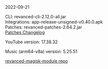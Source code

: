 2022-09-21
  
CLI: revanced-cli-2.12.0-all.jar  
Integrations: app-release-unsigned-v0.40.0.apk  
Patches: revanced-patches-2.64.2.jar  
[Patches Changelog](https://github.com/revanced/revanced-patches/releases/tag/v2.64.2)  

YouTube version: 17.38.32  

Music (arm64-v8a) version: 5.25.51  

[revanced-magisk-module repo](https://github.com/j-hc/revanced-magisk-module)
